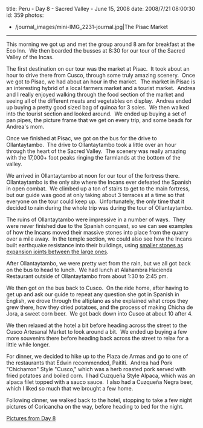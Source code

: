 title: Peru - Day 8 - Sacred Valley - June 15, 2008
date: 2008/7/21 08:00:30
id: 359
photos:
- /journal_images/mini-IMG_2231-journal.jpg|The Pisac Market
---
This morning we got up and met the group around 8 am for breakfast at the Eco Inn.  We then boarded the busses at 8:30 for our tour of the Sacred Valley of the Incas.

The first destination on our tour was the market at Pisac.  It took about an hour to drive there from Cusco, through some truly amazing scenery.  Once we got to Pisac, we had about an hour in the market.  The market in Pisac is an interesting hybrid of a local farmers market and a tourist market.  Andrea and I really enjoyed walking through the food section of the market and seeing all of the different meats and vegetables on display.  Andrea ended up buying a pretty good sized bag of quinoa for 3 soles.  We then walked into the tourist section and looked around.  We ended up buying a set of pan pipes, the picture frame that we get on every trip, and some beads for Andrea's mom.

Once we finished at Pisac, we got on the bus for the drive to Ollantaytambo.  The drive to Ollantaytambo took a little over an hour through the heart of the Sacred Valley.  The scenery was really amazing with the 17,000+ foot peaks ringing the farmlands at the bottom of the valley.

We arrived in Ollantaytambo at noon for our tour of the fortress there.  Ollantaytambo is the only site where the Incans ever defeated the Spanish in open combat.  We climbed up a ton of stairs to get to the main fortress, but our guide was good at only taking about 3 terraces at a time so that everyone on the tour could keep up.  Unfortunately, the only time that it decided to rain during the whole trip was during the tour of Ollantaytambo.

The ruins of Ollantaytambo were impressive in a number of ways.  They were never finished due to the Spanish conquest, so we can see examples of how the Incans moved their massive stones into place from the quarry over a mile away.  In the temple section, we could also see how the Incans built earthquake resistance into their buildings, using [smaller stones as expansion joints between the large ones](ViewPhoto.aspx?ID=5339&LINK_ID=PERU20080615&PAGE=9).

After Ollantaytambo, we were pretty wet from the rain, but we all got back on the bus to head to lunch.  We had lunch at Alahambra Hacienda Restaurant outside of Ollantaytambo from about 1:30 to 2:45 pm. 

We then got on the bus back to Cusco.  On the ride home, after having to get up and ask our guide to repeat any question she got in Spanish in English, we drove through the altiplano as she explained what crops they grew there, how they dried potatoes, and the process of making Chicha de Jora, a sweet corn beer.  We got back down into Cusco at about 10 after 4.

We then relaxed at the hotel a bit before heading across the street to the Cusco Artesanal Market to look around a bit.  We ended up buying a few more souvenirs there before heading back across the street to relax for a little while longer.

For dinner, we decided to hike up to the Plaza de Armas and go to one of the restaurants that Edwin recommended, Paititi.  Andrea had Pork "Chicharron" Style "Cusco," which was a herb roasted pork served with fried potatoes and boiled corn.  I had Cuzqueña Style Alpaca, which was an alpaca filet topped with a sauco sauce.  I also had a Cuzqueña Negra beer, which I liked so much that we brought a few home.

Following dinner, we walked back to the hotel, stopping to take a few night pictures of Coricancha on the way, before heading to bed for the night.

[Pictures from Day 8](PhotoAlbum.aspx?ID=PERU20080615)